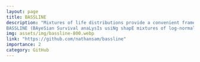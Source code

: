 ```yaml
---
layout: page
title: BASSLINE
description: "Mixtures of life distributions provide a convenient framework for survival analysis: particularly when standard models such as the Weibull or the log-normal are unable to capture some features from the data. These mixtures can also account for unobserved heterogeneity or outlying observations.
BASSLINE (BAyeSian Survival anaLysIs usiNg shapE mixtures of log-normal distributions) uses shape mixtures of log-normal distributions to fit data with fat tails and has been adapted from code written by Vallejos & Steel. Some of the functions have been rewritten in C++ for increased performance."
img: assets/img/bassline-800.webp
link: "https://github.com/nathansam/bassline"
importance: 2
category: GitHub
---
```


